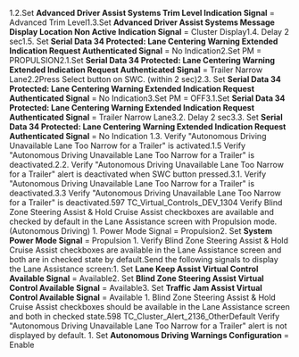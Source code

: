 1.2.Set **Advanced Driver Assist Systems Trim Level Indication Signal** = Advanced Trim Level1.3.Set **Advanced Driver Assist Systems Message Display Location Non Active Indication Signal** = Cluster Display1.4. Delay 2 sec1.5. Set **Serial Data 34 Protected: Lane Centering Warning Extended Indication Request Authenticated Signal** = No Indication2.Set PM = PROPULSION2.1.Set **Serial Data 34 Protected: Lane Centering Warning Extended Indication Request Authenticated Signal** = Trailer Narrow Lane2.2Press Select button on SWC. (within 2 sec)2.3. Set **Serial Data 34 Protected: Lane Centering Warning Extended Indication Request Authenticated Signal** = No Indication3.Set PM = OFF3.1.Set **Serial Data 34 Protected: Lane Centering Warning Extended Indication Request Authenticated Signal** = Trailer Narrow Lane3.2. Delay 2 sec3.3. Set **Serial Data 34 Protected: Lane Centering Warning Extended Indication Request Authenticated Signal** = No Indication 1.3. Verify "Autonomous Driving Unavailable Lane Too Narrow for a Trailer" is activated.1.5 Verify "Autonomous Driving Unavailable Lane Too Narrow for a Trailer" is deactivated.2.2. Verify "Autonomous Driving Unavailable Lane Too Narrow for a Trailer" alert is deactivated when SWC button pressed.3.1. Verify "Autonomous Driving Unavailable Lane Too Narrow for a Trailer" is deactivated.3.3 Verify "Autonomous Driving Unavailable Lane Too Narrow for a Trailer" is deactivated.597 TC_Virtual_Controls_DEV_1304 Verify Blind Zone Steering Assist & Hold Cruise Assist checkboxes are available and checked by default in the Lane Assistance screen with Propulsion mode. (Autonomous Driving) 1. Power Mode Signal = Propulsion2. Set **System Power Mode Signal** = Propulsion 1. Verify Blind Zone Steering Assist & Hold Cruise Assist checkboxes are available in the Lane Assistance screen and both are in checked state by default.Send the following signals to display the Lane Assistance screen:1. Set **Lane Keep Assist Virtual Control Available Signal** = Available2. Set **Blind Zone Steering Assist Virtual Control Available Signal** = Available3. Set **Traffic Jam Assist Virtual Control Available Signal** = Available 1. Blind Zone Steering Assist & Hold Cruise Assist checkboxes should be available in the Lane Assistance screen and both in checked state.598 TC_Cluster_Alert_2136_OtherDefault Verify "Autonomous Driving Unavailable Lane Too Narrow for a Trailer" alert is not displayed by default. 1. Set **Autonomous Driving Warnings Configuration** = Enable